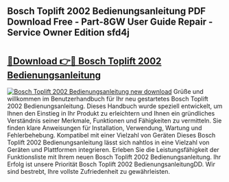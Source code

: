 ## Bosch Toplift 2002 Bedienungsanleitung PDF Download Free - Part-8GW User Guide Repair - Service Owner Edition sfd4j

# <h2><a href="http://df0gqcm.blite.top/?on=Bosch+Toplift+2002+Bedienungsanleitung">🔗Download 👉🔴 Bosch Toplift 2002 Bedienungsanleitung</a></h2>

[![Bosch Toplift 2002 Bedienungsanleitung new download](https://i.imgur.com/lujVjoI.png)](http://df0gqcm.blite.top/?on=Bosch+Toplift+2002+Bedienungsanleitung)
Grüße und willkommen im Benutzerhandbuch für Ihr neu gestartetes Bosch Toplift 2002 Bedienungsanleitung. Dieses Handbuch wurde speziell entwickelt, um Ihnen den Einstieg in Ihr Produkt zu erleichtern und Ihnen ein gründliches Verständnis seiner Merkmale, Funktionen und Fähigkeiten zu vermitteln. Sie finden klare Anweisungen für Installation, Verwendung, Wartung und Fehlerbehebung. Kompatibel mit einer Vielzahl von Geräten Dieses Bosch Toplift 2002 Bedienungsanleitung lässt sich nahtlos in eine Vielzahl von Geräten und Plattformen integrieren. Erleben Sie die Leistungsfähigkeit der Funktionsliste mit Ihrem neuen Bosch Toplift 2002 Bedienungsanleitung. Ihr Erfolg ist unsere Priorität Bosch Toplift 2002 BedienungsanleitungDD. Wir sind bestrebt, Ihre vollste Zufriedenheit zu gewährleisten.
